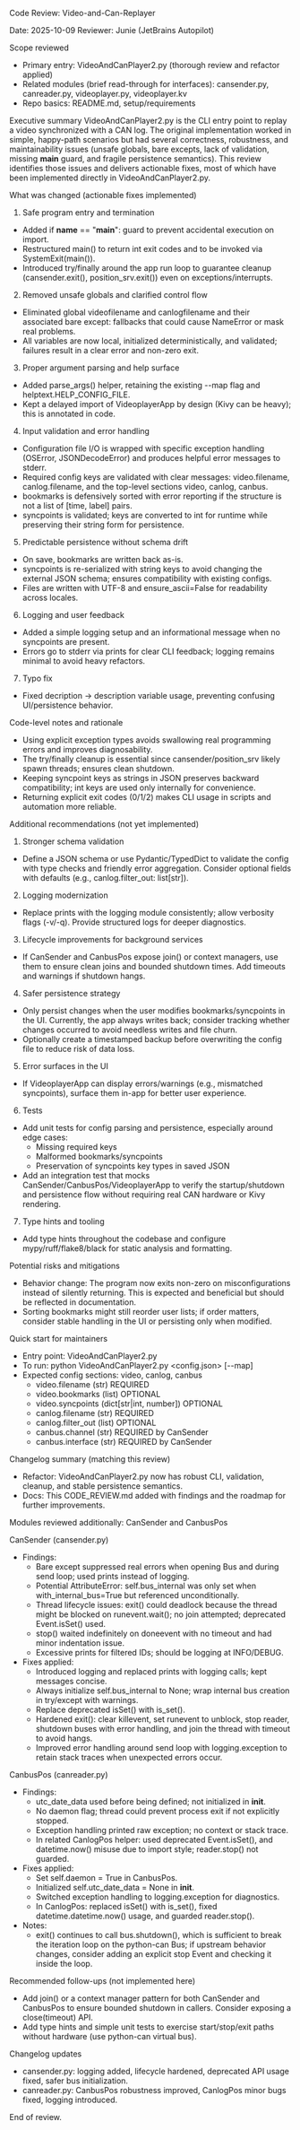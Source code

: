 Code Review: Video-and-Can-Replayer

Date: 2025-10-09
Reviewer: Junie (JetBrains Autopilot)

Scope reviewed

- Primary entry: VideoAndCanPlayer2.py (thorough review and refactor applied)
- Related modules (brief read-through for interfaces): cansender.py, canreader.py, videoplayer.py, videoplayer.kv
- Repo basics: README.md, setup/requirements

Executive summary
VideoAndCanPlayer2.py is the CLI entry point to replay a video synchronized with a CAN log. The original implementation
worked in simple, happy-path scenarios but had several correctness, robustness, and maintainability issues (unsafe
globals, bare excepts, lack of validation, missing __main__ guard, and fragile persistence semantics). This review
identifies those issues and delivers actionable fixes, most of which have been implemented directly in
VideoAndCanPlayer2.py.

What was changed (actionable fixes implemented)

1) Safe program entry and termination

- Added if __name__ == "__main__": guard to prevent accidental execution on import.
- Restructured main() to return int exit codes and to be invoked via SystemExit(main()).
- Introduced try/finally around the app run loop to guarantee cleanup (cansender.exit(), position_srv.exit()) even on
  exceptions/interrupts.

2) Removed unsafe globals and clarified control flow

- Eliminated global videofilename and canlogfilename and their associated bare except: fallbacks that could cause
  NameError or mask real problems.
- All variables are now local, initialized deterministically, and validated; failures result in a clear error and
  non-zero exit.

3) Proper argument parsing and help surface

- Added parse_args() helper, retaining the existing --map flag and helptext.HELP_CONFIG_FILE.
- Kept a delayed import of VideoplayerApp by design (Kivy can be heavy); this is annotated in code.

4) Input validation and error handling

- Configuration file I/O is wrapped with specific exception handling (OSError, JSONDecodeError) and produces helpful
  error messages to stderr.
- Required config keys are validated with clear messages: video.filename, canlog.filename, and the top-level sections
  video, canlog, canbus.
- bookmarks is defensively sorted with error reporting if the structure is not a list of [time, label] pairs.
- syncpoints is validated; keys are converted to int for runtime while preserving their string form for persistence.

5) Predictable persistence without schema drift

- On save, bookmarks are written back as-is.
- syncpoints is re-serialized with string keys to avoid changing the external JSON schema; ensures compatibility with
  existing configs.
- Files are written with UTF-8 and ensure_ascii=False for readability across locales.

6) Logging and user feedback

- Added a simple logging setup and an informational message when no syncpoints are present.
- Errors go to stderr via prints for clear CLI feedback; logging remains minimal to avoid heavy refactors.

7) Typo fix

- Fixed decription -> description variable usage, preventing confusing UI/persistence behavior.

Code-level notes and rationale

- Using explicit exception types avoids swallowing real programming errors and improves diagnosability.
- The try/finally cleanup is essential since cansender/position_srv likely spawn threads; ensures clean shutdown.
- Keeping syncpoint keys as strings in JSON preserves backward compatibility; int keys are used only internally for
  convenience.
- Returning explicit exit codes (0/1/2) makes CLI usage in scripts and automation more reliable.

Additional recommendations (not yet implemented)

1) Stronger schema validation

- Define a JSON schema or use Pydantic/TypedDict to validate the config with type checks and friendly error aggregation.
  Consider optional fields with defaults (e.g., canlog.filter_out: list[str]).

2) Logging modernization

- Replace prints with the logging module consistently; allow verbosity flags (-v/-q). Provide structured logs for deeper
  diagnostics.

3) Lifecycle improvements for background services

- If CanSender and CanbusPos expose join() or context managers, use them to ensure clean joins and bounded shutdown
  times. Add timeouts and warnings if shutdown hangs.

4) Safer persistence strategy

- Only persist changes when the user modifies bookmarks/syncpoints in the UI. Currently, the app always writes back;
  consider tracking whether changes occurred to avoid needless writes and file churn.
- Optionally create a timestamped backup before overwriting the config file to reduce risk of data loss.

5) Error surfaces in the UI

- If VideoplayerApp can display errors/warnings (e.g., mismatched syncpoints), surface them in-app for better user
  experience.

6) Tests

- Add unit tests for config parsing and persistence, especially around edge cases:
    - Missing required keys
    - Malformed bookmarks/syncpoints
    - Preservation of syncpoints key types in saved JSON
- Add an integration test that mocks CanSender/CanbusPos/VideoplayerApp to verify the startup/shutdown and persistence
  flow without requiring real CAN hardware or Kivy rendering.

7) Type hints and tooling

- Add type hints throughout the codebase and configure mypy/ruff/flake8/black for static analysis and formatting.

Potential risks and mitigations

- Behavior change: The program now exits non-zero on misconfigurations instead of silently returning. This is expected
  and beneficial but should be reflected in documentation.
- Sorting bookmarks might still reorder user lists; if order matters, consider stable handling in the UI or persisting
  only when modified.

Quick start for maintainers

- Entry point: VideoAndCanPlayer2.py
- To run: python VideoAndCanPlayer2.py <config.json> [--map]
- Expected config sections: video, canlog, canbus
    - video.filename (str) REQUIRED
    - video.bookmarks (list) OPTIONAL
    - video.syncpoints (dict[str|int, number]) OPTIONAL
    - canlog.filename (str) REQUIRED
    - canlog.filter_out (list) OPTIONAL
    - canbus.channel (str) REQUIRED by CanSender
    - canbus.interface (str) REQUIRED by CanSender

Changelog summary (matching this review)

- Refactor: VideoAndCanPlayer2.py now has robust CLI, validation, cleanup, and stable persistence semantics.
- Docs: This CODE_REVIEW.md added with findings and the roadmap for further improvements.

Modules reviewed additionally: CanSender and CanbusPos

CanSender (cansender.py)

- Findings:
    - Bare except suppressed real errors when opening Bus and during send loop; used prints instead of logging.
    - Potential AttributeError: self.bus_internal was only set when with_internal_bus=True but referenced
      unconditionally.
    - Thread lifecycle issues: exit() could deadlock because the thread might be blocked on runevent.wait(); no join
      attempted; deprecated Event.isSet() used.
    - stop() waited indefinitely on doneevent with no timeout and had minor indentation issue.
    - Excessive prints for filtered IDs; should be logging at INFO/DEBUG.
- Fixes applied:
    - Introduced logging and replaced prints with logging calls; kept messages concise.
    - Always initialize self.bus_internal to None; wrap internal bus creation in try/except with warnings.
    - Replace deprecated isSet() with is_set().
    - Hardened exit(): clear killevent, set runevent to unblock, stop reader, shutdown buses with error handling, and
      join the thread with timeout to avoid hangs.
    - Improved error handling around send loop with logging.exception to retain stack traces when unexpected errors
      occur.

CanbusPos (canreader.py)

- Findings:
    - utc_date_data used before being defined; not initialized in __init__.
    - No daemon flag; thread could prevent process exit if not explicitly stopped.
    - Exception handling printed raw exception; no context or stack trace.
    - In related CanlogPos helper: used deprecated Event.isSet(), and datetime.now() misuse due to import style;
      reader.stop() not guarded.
- Fixes applied:
    - Set self.daemon = True in CanbusPos.
    - Initialized self.utc_date_data = None in __init__.
    - Switched exception handling to logging.exception for diagnostics.
    - In CanlogPos: replaced isSet() with is_set(), fixed datetime.datetime.now() usage, and guarded reader.stop().
- Notes:
    - exit() continues to call bus.shutdown(), which is sufficient to break the iteration loop on the python-can Bus; if
      upstream behavior changes, consider adding an explicit stop Event and checking it inside the loop.

Recommended follow-ups (not implemented here)

- Add join() or a context manager pattern for both CanSender and CanbusPos to ensure bounded shutdown in callers.
  Consider exposing a close(timeout) API.
- Add type hints and simple unit tests to exercise start/stop/exit paths without hardware (use python-can virtual bus).

Changelog updates

- cansender.py: logging added, lifecycle hardened, deprecated API usage fixed, safer bus initialization.
- canreader.py: CanbusPos robustness improved, CanlogPos minor bugs fixed, logging introduced.

End of review.
